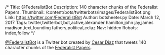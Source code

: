 /*
Title: @FederalistBot
Description: 140 character chunks of the Federalist Papers.
Thumbnail: /content/bots/twitterbots/images/FederalistBot.png
Link: https://twitter.com/FederalistBot
Author: botsheeter.py
Date: March 12, 2017
Tags: twitter,twitterbot,bot,active,alexander hamilton,john jay,james madison,text,founding fathers,political,cdiaz
Nav: hidden
Robots: index,follow
*/

[@FederalistBot](https://twitter.com/FederalistBot) is a Twitter bot created by [Cesar Diaz](https://twitter.com/cdiaz) that tweets 140 character chunks of the [Federalist Papers](https://en.wikipedia.org/wiki/The_Federalist_Papers).
